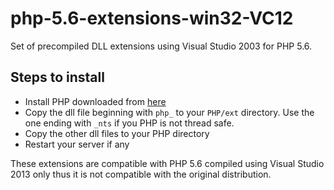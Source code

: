 # php-5.6-extensions-win32-VC12
Set of precompiled DLL extensions using Visual Studio 2003 for PHP 5.6.

## Steps to install
* Install PHP downloaded from [here](https://github.com/maryo/php-5.6.13-win32-VC12)
* Copy the dll file beginning with `php_` to your `PHP/ext` directory. Use the one ending with `_nts` if you PHP is not thread safe.
* Copy the other dll files to your PHP directory
* Restart your server if any

These extensions are compatible with PHP 5.6 compiled using Visual Studio 2013 only thus it is not compatible with the original distribution.
